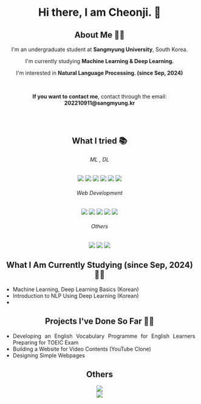 <div align="center" class="intro-title">
  <h1>Hi there, I am Cheonji. 🥰
    <br>
</div> 


<div align="center" class="about-me">
  <h2>About Me 🙋‍♂️</h2>
   <p>I'm an undergraduate student</b> at <b>Sangmyung University</b>, South Korea.</p>
   <p>I'm currently studying <b>Machine Learning & Deep Learning.</b></p>
   <p>I'm interested in <b>Natural Language Processing. (since Sep, 2024)</b></p>
  
  <br>
   <p><b>If you want to contact me</b>, contact through the email: <b>202210911@sangmyung.kr</b></p>
  <br>
</div> 

<!--
<div align="center" class="stacks">
<h2> STACKS 📚 </h2>
<p align="center">
<img src="https://img.shields.io/badge/python-3670A0?style=for-the-badge&logo=python&logoColor=ffdd54">
-->


<br>
</p>
</div>

<div align="center" class="tried">
<h2> What I tried 📚 </h2>
<p align="center">
  <h6> ML , DL </h6>
  <img src="https://img.shields.io/badge/python-3670A0?style=for-the-badge&logo=python&logoColor=ffdd54">
<!--   <img src="https://img.shields.io/badge/Matplotlib-%23ffffff.svg?style=for-the-badge&logo=Matplotlib&logoColor=black"> -->
<!--   <img src="https://img.shields.io/badge/numpy-%23013243.svg?style=for-the-badge&logo=numpy&logoColor=white"> -->
<!--   <img src="https://img.shields.io/badge/pandas-%23150458.svg?style=for-the-badge&logo=pandas&logoColor=white"> -->
  <img src="https://img.shields.io/badge/scikit--learn-%23F7931E.svg?style=for-the-badge&logo=scikit-learn&logoColor=white">
  <img src="https://img.shields.io/badge/SciPy-%230C55A5.svg?style=for-the-badge&logo=scipy&logoColor=%white">
  <img src="https://img.shields.io/badge/TensorFlow-%23FF6F00.svg?style=for-the-badge&logo=TensorFlow&logoColor=white">
  <img src="https://img.shields.io/badge/Keras-%23D00000.svg?style=for-the-badge&logo=Keras&logoColor=white">
  <img src="https://img.shields.io/badge/jupyter-%23FA0F00.svg?style=for-the-badge&logo=jupyter&logoColor=white">
  <br>
  <h6> Web Development </h6>

  <img src="https://img.shields.io/badge/javascript-%23323330.svg?style=for-the-badge&logo=javascript&logoColor=%23F7DF1E">
  <img src="https://img.shields.io/badge/node.js-6DA55F?style=for-the-badge&logo=node.js&logoColor=white">
  <img src="https://img.shields.io/badge/express.js-%23404d59.svg?style=for-the-badge&logo=express&logoColor=%2361DAFB">
  <img src="https://img.shields.io/badge/react-%2320232a.svg?style=for-the-badge&logo=react&logoColor=%2361DAFB">
  <img src="https://img.shields.io/badge/MongoDB-%234ea94b.svg?style=for-the-badge&logo=mongodb&logoColor=white">

  <br>
  <h6> Others </h6>
  <img src="https://img.shields.io/badge/java-%23ED8B00.svg?style=for-the-badge&logo=openjdk&logoColor=white">
  <img src="https://img.shields.io/badge/c-%2300599C.svg?style=for-the-badge&logo=c&logoColor=white">
  <img src="https://img.shields.io/badge/mysql-4479A1.svg?style=for-the-badge&logo=mysql&logoColor=white">
<br>
  

</p>

</div>

<div align="center" class="past-projects">
  <h2> What I Am Currently Studying (since Sep, 2024)👨‍💻</h2>
  <ul align="justify">
  <li>Machine Learning, Deep Learning Basics (Korean)</li>
  <li>Introduction to NLP Using Deep Learning (Korean)</li>
  <li></li>
</ul>
</div> 


<div align="center" class="past-projects">
  <h2>Projects I've Done So Far 🏃‍♂️</h2>
  <ul align="justify">
  <li>Developing an English Vocabulary Programme for English Learners Preparing for TOEIC Exam</li>
  <li>Building a Website for Video Contents (YouTube Clone)</li>
  <li>Designing Simple Webpages</li>
</ul>
</div> 


<div align="center" class="others">
  <h2>Others</h2>
  <div align="center">
  <img src="https://github-readme-stats.vercel.app/api?username=CheonjiKim&show_icons=true&theme=radical" />
  <br>
  <img src="https://github-readme-stats.vercel.app/api/top-langs/?username=CheonjiKim&layout=compact" />
</div>
</div> 


<!--
**CheonjiKim/CheonjiKim** is a ✨ _special_ ✨ repository because its `README.md` (this file) appears on your GitHub profile.

Here are some ideas to get you started:

- 🔭 I’m currently working on ...
- 🌱 I’m currently learning ...
- 👯 I’m looking to collaborate on ...
- 🤔 I’m looking for help with ...
- 💬 Ask me about ...
- 📫 How to reach me: ...
- 😄 Pronouns: ...
- ⚡ Fun fact: ...
-->
